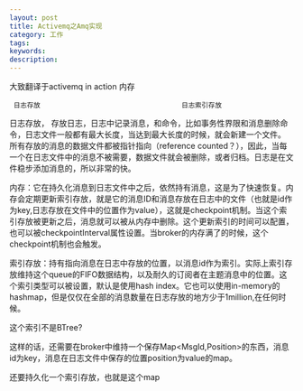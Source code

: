 ```yaml
---
layout: post
title: Activemq之Amq实现
category: 工作
tags: 
keywords: 
description: 
---
```





大致翻译于activemq in action
                              内存


     日志存放                                   日志索引存放

日志存放， 存放日志，日志中记录消息，和命令，比如事务性界限和消息删除命令，日志文件一般都有最大长度，当达到最大长度的时候，就会新建一个文件。
所有存放的消息的数据文件都被指针指向（reference counted？），因此，当每一个在日志文件中的消息不被需要，数据文件就会被删除，或者归档。日志是在文件稳步添加消息的，所以非常的快。

内存：它在持久化消息到日志文件中之后，依然持有消息，这是为了快速恢复。内存会定期更新索引存放，就是它的消息ID和消息存放在日志中的文件（也就是id作为key,日志存放在文件中的位置作为value），这就是checkpoint机制。当这个索引存放被更新之后，消息就可以被从内存中删除。这个更新索引的时间可以配置，也可以被checkpointInterval属性设置。当broker的内存满了的时候，这个checkpoint机制也会触发。

索引存放：持有指向消息在日志中存放的位置，以消息id作为索引。实际上索引存放维持这个queue的FIFO数据结构，以及耐久的订阅者在主题消息中的位置。这个索引类型可以被设置，默认是使用hash index。它也可以使用in-memory的hashmap，但是仅仅在全部的消息数量在日志存放的地方少于1million,在任何时候。

这个索引不是BTree?

这样的话，还需要在broker中维持一个保存Map<MsgId,Position>的东西，消息id为key，消息在日志文件中保存的位置position为value的map。

还要持久化一个索引存放，也就是这个map



